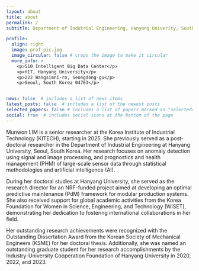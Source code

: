 ```yaml
---
layout: about
title: about
permalink: /
subtitle: Department of Indutrial Engineering, Hanyang Univerity, South Korea.

profile:
  align: right
  image: prof_pic.jpg
  image_circular: false # crops the image to make it circular
  more_info: >
    <p>510 Intelligent Big Data Center</p>
    <p>HIT, Hanyang University</p>
    <p>222 Wangsimni-ro, Seongdong-gu</p>
    <p>Seoul, South Korea 04763</p>


news: false  # includes a list of news items
latest_posts: false  # includes a list of the newest posts
selected_papers: false # includes a list of papers marked as "selected={true}"
social: true  # includes social icons at the bottom of the page
---
```


>
>
>
Munwon LIM is a senior researcher at the Korea Institute of Industrial Technology (KITECH), starting in 2025. She previously served as a post-doctoral researcher in the Department of Industrial Engineering at Hanyang University, Seoul, South Korea. Her research focuses on anomaly detection using signal and image processing, and prognostics and health management (PHM) of large-scale sensor data through statistical methodologies and artificial intelligence (AI).
>
During her doctoral studies at Hanyang University, she served as the research director for an NRF-funded project aimed at developing an optimal predictive maintenance (PdM) framework for modular production systems. She also received support for global academic activities from the Korea Foundation for Women in Science, Engineering, and Technology (WISET), demonstrating her dedication to fostering international collaborations in her field.
>
Her outstanding research achievements were recognized with the Outstanding Dissertation Award from the Korean Society of Mechanical Engineers (KSME) for her doctoral thesis. Additionally, she was named an outstanding graduate student for her research accomplishments by the Industry-University Cooperation Foundation of Hanyang University in 2020, 2022, and 2023.
>


<!--
Write your biography here. Tell the world about yourself. Link to your favorite [subreddit](http://reddit.com). You can put a picture in, too. The code is already in, just name your picture `prof_pic.jpg` and put it in the `img/` folder.
Put your address / P.O. box / other info right below your picture. You can also disable any of these elements by editing `profile` property of the YAML header of your `_pages/about.md`. Edit `_bibliography/papers.bib` and Jekyll will render your [publications page](/al-folio/publications/) automatically.
Link to your social media connections, too. This theme is set up to use [Font Awesome icons](https://fontawesome.com/) and [Academicons](https://jpswalsh.github.io/academicons/), like the ones below. Add your Facebook, Twitter, LinkedIn, Google Scholar, or just disable all of them.
-->
